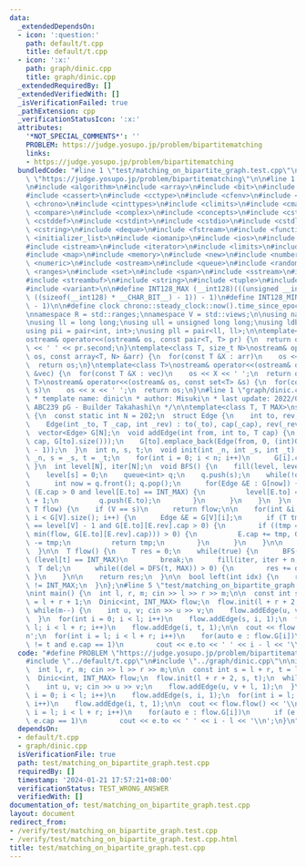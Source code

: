 ```yaml
---
data:
  _extendedDependsOn:
  - icon: ':question:'
    path: default/t.cpp
    title: default/t.cpp
  - icon: ':x:'
    path: graph/dinic.cpp
    title: graph/dinic.cpp
  _extendedRequiredBy: []
  _extendedVerifiedWith: []
  _isVerificationFailed: true
  _pathExtension: cpp
  _verificationStatusIcon: ':x:'
  attributes:
    '*NOT_SPECIAL_COMMENTS*': ''
    PROBLEM: https://judge.yosupo.jp/problem/bipartitematching
    links:
    - https://judge.yosupo.jp/problem/bipartitematching
  bundledCode: "#line 1 \"test/matching_on_bipartite_graph.test.cpp\"\n#define PROBLEM\
    \ \"https://judge.yosupo.jp/problem/bipartitematching\"\n\n#line 1 \"default/t.cpp\"\
    \n#include <algorithm>\n#include <array>\n#include <bit>\n#include <bitset>\n\
    #include <cassert>\n#include <cctype>\n#include <cfenv>\n#include <cfloat>\n#include\
    \ <chrono>\n#include <cinttypes>\n#include <climits>\n#include <cmath>\n#include\
    \ <compare>\n#include <complex>\n#include <concepts>\n#include <cstdarg>\n#include\
    \ <cstddef>\n#include <cstdint>\n#include <cstdio>\n#include <cstdlib>\n#include\
    \ <cstring>\n#include <deque>\n#include <fstream>\n#include <functional>\n#include\
    \ <initializer_list>\n#include <iomanip>\n#include <ios>\n#include <iostream>\n\
    #include <istream>\n#include <iterator>\n#include <limits>\n#include <list>\n\
    #include <map>\n#include <memory>\n#include <new>\n#include <numbers>\n#include\
    \ <numeric>\n#include <ostream>\n#include <queue>\n#include <random>\n#include\
    \ <ranges>\n#include <set>\n#include <span>\n#include <sstream>\n#include <stack>\n\
    #include <streambuf>\n#include <string>\n#include <tuple>\n#include <type_traits>\n\
    #include <variant>\n\n#define INT128_MAX (__int128)(((unsigned __int128) 1 <<\
    \ ((sizeof(__int128) * __CHAR_BIT__) - 1)) - 1)\n#define INT128_MIN (-INT128_MAX\
    \ - 1)\n\n#define clock chrono::steady_clock::now().time_since_epoch().count()\n\
    \nnamespace R = std::ranges;\nnamespace V = std::views;\n\nusing namespace std;\n\
    \nusing ll = long long;\nusing ull = unsigned long long;\nusing ldb = long double;\n\
    using pii = pair<int, int>;\nusing pll = pair<ll, ll>;\n\ntemplate<class T>\n\
    ostream& operator<<(ostream& os, const pair<T, T> pr) {\n  return os << pr.first\
    \ << ' ' << pr.second;\n}\ntemplate<class T, size_t N>\nostream& operator<<(ostream&\
    \ os, const array<T, N> &arr) {\n  for(const T &X : arr)\n    os << X << ' ';\n\
    \  return os;\n}\ntemplate<class T>\nostream& operator<<(ostream& os, const vector<T>\
    \ &vec) {\n  for(const T &X : vec)\n    os << X << ' ';\n  return os;\n}\ntemplate<class\
    \ T>\nostream& operator<<(ostream& os, const set<T> &s) {\n  for(const T &x :\
    \ s)\n    os << x << ' ';\n  return os;\n}\n#line 1 \"graph/dinic.cpp\"\n/**\n\
    \ * template name: dinic\n * author: Misuki\n * last update: 2022/05/02\n * verify:\
    \ ABC239 pG - Builder Takahashi\n */\n\ntemplate<class T, T MAX>\nstruct Dinic\
    \ {\n  const static int N = 202;\n  struct Edge {\n    int to, rev;\n    T cap;\n\
    \    Edge(int _to, T _cap, int _rev) : to(_to), cap(_cap), rev(_rev) {}\n  };\n\
    \  vector<Edge> G[N];\n  void addEdge(int from, int to, T cap) {\n    G[from].emplace_back(Edge(to,\
    \ cap, G[to].size()));\n    G[to].emplace_back(Edge(from, 0, (int)G[from].size()\
    \ - 1));\n  }\n  int n, s, t;\n  void init(int _n, int _s, int _t) {\n    n =\
    \ _n, s = _s, t = _t;\n    for(int i = 0; i < n; i++)\n      G[i].clear();\n \
    \ }\n  int level[N], iter[N];\n  void BFS() {\n    fill(level, level + n, INT_MAX);\n\
    \    level[s] = 0;\n    queue<int> q;\n    q.push(s);\n    while(!q.empty()) {\n\
    \      int now = q.front(); q.pop();\n      for(Edge &E : G[now]) {\n        if\
    \ (E.cap > 0 and level[E.to] == INT_MAX) {\n          level[E.to] = level[now]\
    \ + 1;\n          q.push(E.to);\n        }\n      }\n    }\n  }\n  T DFS(int V,\
    \ T flow) {\n    if (V == s)\n      return flow;\n\n    for(int &i = iter[V];\
    \ i < G[V].size(); i++) {\n      Edge &E = G[V][i];\n      if (T tmp; level[E.to]\
    \ == level[V] - 1 and G[E.to][E.rev].cap > 0) {\n        if ((tmp = DFS(E.to,\
    \ min(flow, G[E.to][E.rev].cap))) > 0) {\n          E.cap += tmp, G[E.to][E.rev].cap\
    \ -= tmp;\n          return tmp;\n        }\n      }\n    }\n\n    return 0;\n\
    \  }\n\n  T flow() {\n    T res = 0;\n    while(true) {\n      BFS();\n      if\
    \ (level[t] == INT_MAX)\n        break;\n      fill(iter, iter + n, 0);\n    \
    \  T del;\n      while((del = DFS(t, MAX)) > 0) {\n        res += del;\n     \
    \ }\n    }\n\n    return res;\n  }\n\n  bool left(int idx) {\n    return level[idx]\
    \ != INT_MAX;\n  }\n};\n#line 5 \"test/matching_on_bipartite_graph.test.cpp\"\n\
    \nint main() {\n  int l, r, m; cin >> l >> r >> m;\n\n  const int s = l + r, t\
    \ = l + r + 1;\n  Dinic<int, INT_MAX> flow;\n  flow.init(l + r + 2, s, t);\n \
    \ while(m--) {\n    int u, v; cin >> u >> v;\n    flow.addEdge(u, v + l, 1);\n\
    \  }\n  for(int i = 0; i < l; i++)\n    flow.addEdge(s, i, 1);\n  for(int i =\
    \ l; i < l + r; i++)\n    flow.addEdge(i, t, 1);\n\n  cout << flow.flow() << '\\\
    n';\n  for(int i = l; i < l + r; i++)\n    for(auto e : flow.G[i])\n      if (e.to\
    \ != t and e.cap == 1)\n        cout << e.to << ' ' << i - l << '\\n';\n}\n"
  code: "#define PROBLEM \"https://judge.yosupo.jp/problem/bipartitematching\"\n\n\
    #include \"../default/t.cpp\"\n#include \"../graph/dinic.cpp\"\n\nint main() {\n\
    \  int l, r, m; cin >> l >> r >> m;\n\n  const int s = l + r, t = l + r + 1;\n\
    \  Dinic<int, INT_MAX> flow;\n  flow.init(l + r + 2, s, t);\n  while(m--) {\n\
    \    int u, v; cin >> u >> v;\n    flow.addEdge(u, v + l, 1);\n  }\n  for(int\
    \ i = 0; i < l; i++)\n    flow.addEdge(s, i, 1);\n  for(int i = l; i < l + r;\
    \ i++)\n    flow.addEdge(i, t, 1);\n\n  cout << flow.flow() << '\\n';\n  for(int\
    \ i = l; i < l + r; i++)\n    for(auto e : flow.G[i])\n      if (e.to != t and\
    \ e.cap == 1)\n        cout << e.to << ' ' << i - l << '\\n';\n}\n"
  dependsOn:
  - default/t.cpp
  - graph/dinic.cpp
  isVerificationFile: true
  path: test/matching_on_bipartite_graph.test.cpp
  requiredBy: []
  timestamp: '2024-01-21 17:57:21+08:00'
  verificationStatus: TEST_WRONG_ANSWER
  verifiedWith: []
documentation_of: test/matching_on_bipartite_graph.test.cpp
layout: document
redirect_from:
- /verify/test/matching_on_bipartite_graph.test.cpp
- /verify/test/matching_on_bipartite_graph.test.cpp.html
title: test/matching_on_bipartite_graph.test.cpp
---
```

